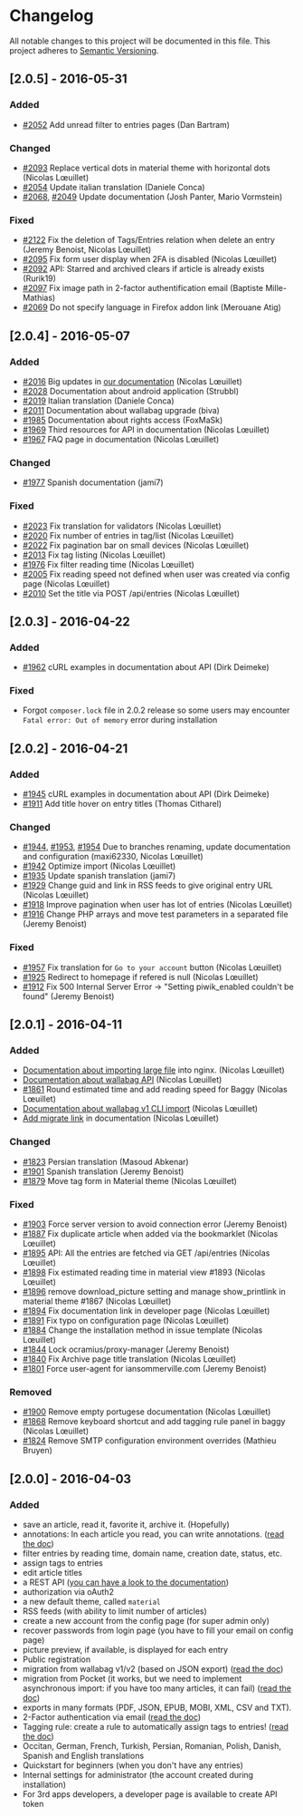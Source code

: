 # Changelog

All notable changes to this project will be documented in this file. This project adheres to [Semantic Versioning](http://semver.org/).

## [2.0.5] - 2016-05-31

### Added

- [#2052](https://github.com/wallabag/wallabag/pull/2052) Add unread filter to entries pages (Dan Bartram)

### Changed

- [#2093](https://github.com/wallabag/wallabag/pull/2093) Replace vertical dots in material theme with horizontal dots (Nicolas Lœuillet)
- [#2054](https://github.com/wallabag/wallabag/pull/2054) Update italian translation (Daniele Conca)
- [#2068](https://github.com/wallabag/wallabag/pull/2068), [#2049](https://github.com/wallabag/wallabag/pull/2049) Update documentation (Josh Panter, Mario Vormstein)

### Fixed

- [#2122](https://github.com/wallabag/wallabag/pull/2122) Fix the deletion of Tags/Entries relation when delete an entry (Jeremy Benoist, Nicolas Lœuillet)
- [#2095](https://github.com/wallabag/wallabag/pull/2095) Fix form user display when 2FA is disabled (Nicolas Lœuillet)
- [#2092](https://github.com/wallabag/wallabag/pull/2092) API: Starred and archived clears if article is already exists (Rurik19)
- [#2097](https://github.com/wallabag/wallabag/issues/2097) Fix image path in 2-factor authentification email (Baptiste Mille-Mathias)
- [#2069](https://github.com/wallabag/wallabag/pull/2069) Do not specify language in Firefox addon link (Merouane Atig)

## [2.0.4] - 2016-05-07

### Added

- [#2016](https://github.com/wallabag/wallabag/pull/2016) Big updates in [our documentation](http://doc.wallabag.org/en/master/) (Nicolas Lœuillet)
- [#2028](https://github.com/wallabag/wallabag/pull/2028) Documentation about android application (Strubbl)
- [#2019](https://github.com/wallabag/wallabag/pull/2019) Italian translation (Daniele Conca)
- [#2011](https://github.com/wallabag/wallabag/pull/2011) Documentation about wallabag upgrade (biva)
- [#1985](https://github.com/wallabag/wallabag/pull/1985) Documentation about rights access (FoxMaSk)
- [#1969](https://github.com/wallabag/wallabag/pull/1969) Third resources for API in documentation (Nicolas Lœuillet)
- [#1967](https://github.com/wallabag/wallabag/pull/1967) FAQ page in documentation (Nicolas Lœuillet)

### Changed

- [#1977](https://github.com/wallabag/wallabag/pull/1977) Spanish documentation (jami7)

### Fixed

- [#2023](https://github.com/wallabag/wallabag/pull/2023) Fix translation for validators (Nicolas Lœuillet)
- [#2020](https://github.com/wallabag/wallabag/pull/2020) Fix number of entries in tag/list (Nicolas Lœuillet)
- [#2022](https://github.com/wallabag/wallabag/pull/2022) Fix pagination bar on small devices (Nicolas Lœuillet)
- [#2013](https://github.com/wallabag/wallabag/pull/2013) Fix tag listing (Nicolas Lœuillet)
- [#1976](https://github.com/wallabag/wallabag/pull/1976) Fix filter reading time (Nicolas Lœuillet)
- [#2005](https://github.com/wallabag/wallabag/pull/2005) Fix reading speed not defined when user was created via config page (Nicolas Lœuillet)
- [#2010](https://github.com/wallabag/wallabag/pull/2010) Set the title via POST /api/entries (Nicolas Lœuillet)

## [2.0.3] - 2016-04-22

### Added

- [#1962](https://github.com/wallabag/wallabag/pull/1962) cURL examples in documentation about API (Dirk Deimeke)

### Fixed

- Forgot `composer.lock` file in 2.0.2 release so some users may encounter `Fatal error: Out of memory` error during installation

## [2.0.2] - 2016-04-21

### Added

- [#1945](https://github.com/wallabag/wallabag/pull/1945) cURL examples in documentation about API (Dirk Deimeke)
- [#1911](https://github.com/wallabag/wallabag/pull/1911) Add title hover on entry titles (Thomas Citharel)

### Changed

- [#1944](https://github.com/wallabag/wallabag/pull/1944), [#1953](https://github.com/wallabag/wallabag/pull/1953), [#1954](https://github.com/wallabag/wallabag/pull/1954) Due to branches renaming, update documentation and configuration (maxi62330, Nicolas Lœuillet)
- [#1942](https://github.com/wallabag/wallabag/pull/1942) Optimize import (Nicolas Lœuillet)
- [#1935](https://github.com/wallabag/wallabag/pull/1935) Update spanish translation (jami7)
- [#1929](https://github.com/wallabag/wallabag/pull/1929) Change guid and link in RSS feeds to give original entry URL (Nicolas Lœuillet)
- [#1918](https://github.com/wallabag/wallabag/pull/1918) Improve pagination when user has lot of entries (Nicolas Lœuillet)
- [#1916](https://github.com/wallabag/wallabag/pull/1916) Change PHP arrays and move test parameters in a separated file (Jeremy Benoist)

### Fixed

- [#1957](https://github.com/wallabag/wallabag/pull/1957) Fix translation for `Go to your account` button (Nicolas Lœuillet)
- [#1925](https://github.com/wallabag/wallabag/pull/1925) Redirect to homepage if refered is null (Nicolas Lœuillet)
- [#1912](https://github.com/wallabag/wallabag/pull/1912) Fix 500 Internal Server Error -> "Setting piwik_enabled couldn't be found" (Jeremy Benoist)

## [2.0.1] - 2016-04-11
### Added

- [Documentation about importing large file](http://doc.wallabag.org/en/v2/user/installation.html#installing-on-nginx) into nginx. (Nicolas Lœuillet)
- [Documentation about wallabag API](http://doc.wallabag.org/en/v2/developer/api.html) (Nicolas Lœuillet)
- [#1861](https://github.com/wallabag/wallabag/pull/1861) Round estimated time and add reading speed for Baggy (Nicolas Lœuillet)
- [Documentation about wallabag v1 CLI import](http://doc.wallabag.org/en/v2/user/migration.html#import-via-command-line-interface-cli) (Nicolas Lœuillet)
- [Add migrate link](http://doc.wallabag.org/en/v2/user/migration.html) in documentation (Nicolas Lœuillet)

### Changed

- [#1823](https://github.com/wallabag/wallabag/pull/1823) Persian translation (Masoud Abkenar)
- [#1901](https://github.com/wallabag/wallabag/pull/1901) Spanish translation (Jeremy Benoist)
- [#1879](https://github.com/wallabag/wallabag/pull/1879) Move tag form in Material theme (Nicolas Lœuillet)

### Fixed

- [#1903](https://github.com/wallabag/wallabag/pull/1903) Force server version to avoid connection error (Jeremy Benoist)
- [#1887](https://github.com/wallabag/wallabag/pull/1887) Fix duplicate article when added via the bookmarklet (Nicolas Lœuillet)
- [#1895](https://github.com/wallabag/wallabag/pull/1895) API: All the entries are fetched via GET /api/entries (Nicolas Lœuillet)
- [#1898](https://github.com/wallabag/wallabag/pull/1898) Fix estimated reading time in material view #1893 (Nicolas Lœuillet)
- [#1896](https://github.com/wallabag/wallabag/pull/1896) remove download_picture setting and manage show_printlink in material theme #1867 (Nicolas Lœuillet)
- [#1894](https://github.com/wallabag/wallabag/pull/1894) Fix documentation link in developer page (Nicolas Lœuillet)
- [#1891](https://github.com/wallabag/wallabag/pull/1891) Fix typo on configuration page (Nicolas Lœuillet)
- [#1884](https://github.com/wallabag/wallabag/pull/1884) Change the installation method in issue template (Nicolas Lœuillet)
- [#1844](https://github.com/wallabag/wallabag/pull/1844) Lock ocramius/proxy-manager (Jeremy Benoist)
- [#1840](https://github.com/wallabag/wallabag/pull/1840) Fix Archive page title translation (Nicolas Lœuillet)
- [#1801](https://github.com/wallabag/wallabag/pull/1804) Force user-agent for iansommerville.com (Jeremy Benoist)

### Removed

- [#1900](https://github.com/wallabag/wallabag/pull/1900) Remove empty portugese documentation (Nicolas Lœuillet)
- [#1868](https://github.com/wallabag/wallabag/pull/1868) Remove keyboard shortcut and add tagging rule panel in baggy (Nicolas Lœuillet)
- [#1824](https://github.com/wallabag/wallabag/pull/1824) Remove SMTP configuration environment overrides (Mathieu Bruyen)

## [2.0.0] - 2016-04-03
### Added

* save an article, read it, favorite it, archive it. (Hopefully)
* annotations: In each article you read, you can write annotations. ([read the doc](http://doc.wallabag.org/en/v2/user/annotations.html))
* filter entries by reading time, domain name, creation date, status, etc.
* assign tags to entries
* edit article titles
* a REST API ([you can have a look to the documentation](http://v2.wallabag.org/api/doc))
* authorization via oAuth2
* a new default theme, called `material`
* RSS feeds (with ability to limit number of articles)
* create a new account from the config page (for super admin only)
* recover passwords from login page (you have to fill your email on config page)
* picture preview, if available, is displayed for each entry
* Public registration
* migration from wallabag v1/v2 (based on JSON export) ([read the doc](http://doc.wallabag.org/en/v2/user/import.html))
* migration from Pocket (it works, but we need to implement asynchronous import: if you have too many articles, it can fail) ([read the doc](http://doc.wallabag.org/en/v2/user/import.html))
* exports in many formats (PDF, JSON, EPUB, MOBI, XML, CSV and TXT).
* 2-Factor authentication via email ([read the doc](http://doc.wallabag.org/en/v2/user/configuration.html#two-factor-authentication))
* Tagging rule: create a rule to automatically assign tags to entries! ([read the doc](http://doc.wallabag.org/en/v2/user/configuration.html#tagging-rules))
* Occitan, German, French, Turkish, Persian, Romanian, Polish, Danish, Spanish and English translations
* Quickstart for beginners (when you don't have any entries)
* Internal settings for administrator (the account created during installation)
* For 3rd apps developers, a developer page is available to create API token
